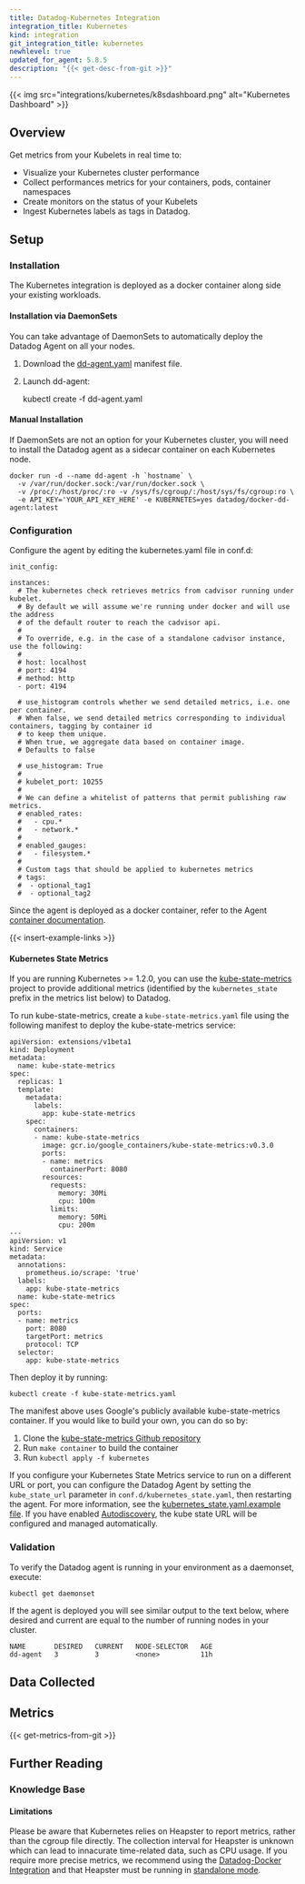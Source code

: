 ```yaml
---
title: Datadog-Kubernetes Integration
integration_title: Kubernetes
kind: integration
git_integration_title: kubernetes
newhlevel: true
updated_for_agent: 5.8.5
description: "{{< get-desc-from-git >}}"
---
```


{{< img src="integrations/kubernetes/k8sdashboard.png" alt="Kubernetes Dashboard" >}}

## Overview

Get metrics from your Kubelets in real time to:

* Visualize your Kubernetes cluster performance
* Collect performances metrics for your containers, pods, container namespaces
* Create monitors on the status of your Kubelets
* Ingest Kubernetes labels as tags in Datadog.

## Setup
### Installation

The Kubernetes integration is deployed as a docker container along side your existing workloads.

#### Installation via DaemonSets

You can take advantage of DaemonSets to automatically deploy the Datadog Agent on all your nodes.

1. Download the [dd-agent.yaml](https://app.datadoghq.com/account/settings#agent/kubernetes) manifest file.
1. Launch dd-agent:

    kubectl create -f dd-agent.yaml

#### Manual Installation

If DaemonSets are not an option for your Kubernetes cluster, you will need to install the Datadog agent as a sidecar container on each Kubernetes node.

    docker run -d --name dd-agent -h `hostname` \
      -v /var/run/docker.sock:/var/run/docker.sock \
      -v /proc/:/host/proc/:ro -v /sys/fs/cgroup/:/host/sys/fs/cgroup:ro \
      -e API_KEY='YOUR_API_KEY_HERE' -e KUBERNETES=yes datadog/docker-dd-agent:latest

### Configuration

Configure the agent by editing the kubernetes.yaml file in conf.d:

    init_config:

    instances:
      # The kubernetes check retrieves metrics from cadvisor running under kubelet.
      # By default we will assume we're running under docker and will use the address
      # of the default router to reach the cadvisor api.
      #
      # To override, e.g. in the case of a standalone cadvisor instance, use the following:
      #
      # host: localhost
      # port: 4194
      # method: http
      - port: 4194

      # use_histogram controls whether we send detailed metrics, i.e. one per container.
      # When false, we send detailed metrics corresponding to individual containers, tagging by container id
      # to keep them unique.
      # When true, we aggregate data based on container image.
      # Defaults to false

      # use_histogram: True
      #
      # kubelet_port: 10255
      #
      # We can define a whitelist of patterns that permit publishing raw metrics.
      # enabled_rates:
      #   - cpu.*
      #   - network.*
      #
      # enabled_gauges:
      #   - filesystem.*
      #
      # Custom tags that should be applied to kubernetes metrics
      # tags:
      #  - optional_tag1
      #  - optional_tag2


Since the agent is deployed as a docker container, refer to the Agent [container documentation](https://github.com/DataDog/docker-dd-agent).

{{< insert-example-links >}}

#### Kubernetes State Metrics

If you are running Kubernetes >= 1.2.0, you can use the [kube-state-metrics](https://github.com/kubernetes/kube-state-metrics) project to provide additional metrics (identified by the `kubernetes_state` prefix in the metrics list below) to Datadog.

To run kube-state-metrics, create a `kube-state-metrics.yaml` file using the following manifest to deploy the kube-state-metrics service:

    apiVersion: extensions/v1beta1
    kind: Deployment
    metadata:
      name: kube-state-metrics
    spec:
      replicas: 1
      template:
        metadata:
          labels:
            app: kube-state-metrics
        spec:
          containers:
          - name: kube-state-metrics
            image: gcr.io/google_containers/kube-state-metrics:v0.3.0
            ports:
            - name: metrics
              containerPort: 8080
            resources:
              requests:
                memory: 30Mi
                cpu: 100m
              limits:
                memory: 50Mi
                cpu: 200m
    ---
    apiVersion: v1
    kind: Service
    metadata:
      annotations:
        prometheus.io/scrape: 'true'
      labels:
        app: kube-state-metrics
      name: kube-state-metrics
    spec:
      ports:
      - name: metrics
        port: 8080
        targetPort: metrics
        protocol: TCP
      selector:
        app: kube-state-metrics


Then deploy it by running:

    kubectl create -f kube-state-metrics.yaml

The manifest above uses Google's publicly available kube-state-metrics container. If you would like to build your own, you can do so by:

1. Clone the [kube-state-metrics Github repository](https://github.com/kubernetes/kube-state-metrics)
1. Run `make container` to build the container
1. Run `kubectl apply -f kubernetes`

If you configure your Kubernetes State Metrics service to run on a different URL or port, you can configure the Datadog Agent by setting the `kube_state_url` parameter in `conf.d/kubernetes_state.yaml`, then restarting the agent. For more information, see the [kubernetes_state.yaml.example file](https://github.com/DataDog/integrations-core/blob/master/kubernetes_state/conf.yaml.example). If you have enabled [Autodiscovery](/guides/autodiscovery/), the kube state URL will be configured and managed automatically.

### Validation

To verify the Datadog agent is running in your environment as a daemonset, execute:

    kubectl get daemonset

If the agent is deployed you will see similar output to the text below, where desired and current are equal to the number of running nodes in your cluster.

    NAME       DESIRED   CURRENT   NODE-SELECTOR   AGE
    dd-agent   3         3         <none>          11h


## Data Collected
## Metrics

{{< get-metrics-from-git >}}

## Further Reading
### Knowledge Base
#### Limitations

Please be aware that Kubernetes relies on Heapster to report metrics, rather than the cgroup file directly. The collection interval for Heapster is unknown which can lead to innacurate time-related data, such as CPU usage. If you require more precise metrics, we recommend using the [Datadog-Docker Integration](/integrations/docker/) and that Heapster must be running in [standalone mode](https://github.com/kubernetes/heapster/tree/master/deploy/kube-config/standalone).